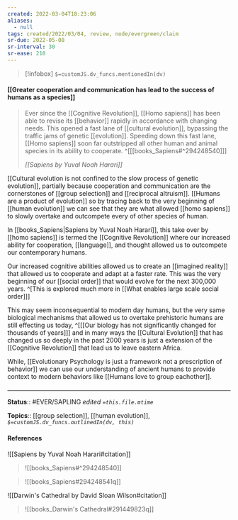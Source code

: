```yaml
---
created: 2022-03-04T18:23:06 
aliases:
  - null
tags: created/2022/03/04, review, node/evergreen/claim
sr-due: 2022-05-08
sr-interval: 30
sr-ease: 210
---
```

> [!infobox]
`$=customJS.dv_funcs.mentionedIn(dv)`

#### [[Greater cooperation and communication has lead to the success of humans as a species]] 

> Ever since the [[Cognitive Revolution]], [[Homo sapiens]] has been able to revise its [[behavior]] rapidly in accordance with changing needs. This opened a fast lane of [[cultural evolution]], bypassing the traffic jams of genetic [[evolution]]. Speeding down this fast lane, [[Homo sapiens]] soon far outstripped all other human and animal species in its ability to cooperate.  ^[[[books_Sapiens#^294248540]]]
>
> <cite>[[Sapiens by Yuval Noah Harari]]</cite>

[[Cultural evolution is not confined to the slow process of genetic evolution]], partially because 
cooperation and communication are the cornerstones of [[group selection]] and [[reciprocal altruism]].
[[Humans are a product of evolution]] so
by tracing back to the very beginning of [[human evolution]] 
we can see that they are what allowed [[homo sapiens]] 
to slowly overtake and outcompete every of other species of human. 

In [[books_Sapiens|Sapiens by Yuval Noah Harari]], this take over by [[homo sapiens]] is termed the [[Cognitive Revolution]] where our increased ability for cooperation, [[language]], and thought allowed us to outcompete our contemporary humans.

Our increased cognitive abilities allowed us to create an [[imagined reality]] that allowed us to cooperate and adapt at a faster rate.
This was the very beginning of our [[social order]] that would evolve for the next 300,000 years.
^[This is explored much more in [[What enables large scale social order]]]

This may seem inconsequential to modern day humans, but the very same biological mechanisms that allowed us to overtake prehistoric humans are still effecting us today,
^[[[Our biology has not significantly changed for thousands of years]]]
and in many ways the [[Cultural Evolution]] that has changed us so deeply in the past 2000 years is just a extension of the [[Cognitive Revolution]] that lead us to leave eastern Africa.

While, [[Evolutionary Psychology is just a framework not a prescription of behavior]] 
we can use our understanding of ancient humans to provide context to modern behaviors
like [[Humans love to group eachother]].


### <hr class="footnote"/>

**Status**:: #EVER/SAPLING 
*edited `=this.file.mtime`*

**Topics**:: [[group selection]], [[human evolution]], 
*`$=customJS.dv_funcs.outlinedIn(dv, this)`*

#### References

![[Sapiens by Yuval Noah Harari#citation]]

> ![[books_Sapiens#^294248540]]

> ![[books_Sapiens#294248541q]]

![[Darwin's Cathedral by David Sloan Wilson#citation]]
> ![[books_Darwin's Cathedral#291449823q]]
